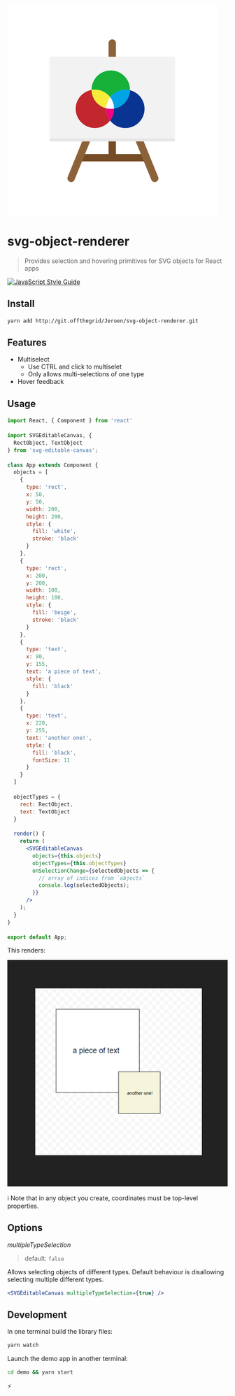 <img src="docs/logo.png">

# svg-object-renderer

> Provides selection and hovering primitives for SVG objects for React apps

[![JavaScript Style Guide](https://img.shields.io/badge/code_style-standard-brightgreen.svg)](https://standardjs.com)

## Install

```bash
yarn add http://git.offthegrid/Jeroen/svg-object-renderer.git
```

## Features

- Multiselect
    - Use CTRL and click to multiselet
    - Only allows multi-selections of one type
- Hover feedback

## Usage

```jsx
import React, { Component } from 'react'

import SVGEditableCanvas, {
  RectObject, TextObject
} from 'svg-editable-canvas';

class App extends Component {
  objects = [
    {
      type: 'rect',
      x: 50,
      y: 50,
      width: 200,
      height: 200,
      style: {
        fill: 'white',
        stroke: 'black'
      }
    },
    {
      type: 'rect',
      x: 200,
      y: 200,
      width: 100,
      height: 100,
      style: {
        fill: 'beige',
        stroke: 'black'
      }
    },
    {
      type: 'text',
      x: 90,
      y: 155,
      text: 'a piece of text',
      style: {
        fill: 'black'
      }
    },
    {
      type: 'text',
      x: 220,
      y: 255,
      text: 'another one!',
      style: {
        fill: 'black',
        fontSize: 11
      }
    }
  ]

  objectTypes = {
    rect: RectObject,
    text: TextObject
  }

  render() {
    return (
      <SVGEditableCanvas
        objects={this.objects}
        objectTypes={this.objectTypes}
        onSelectionChange={selectedObjects => {
          // array of indices from `objects`
          console.log(selectedObjects);
        }}
      />
    );
  }
}

export default App;
```

This renders:

![Example](docs/canvas-example.png)

ℹ Note that in any object you create, coordinates must be top-level properties.

## Options

*multipleTypeSelection*
> default: `false`

Allows selecting objects of different types. Default behaviour is disallowing selecting multiple different types.

```jsx
<SVGEditableCanvas multipleTypeSelection={true} />
```

## Development

In one terminal build the library files:
```bash
yarn watch
```

Launch the demo app in another terminal:
```bash
cd demo && yarn start
```

⚡
